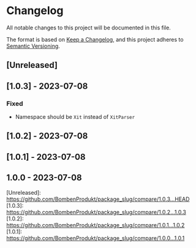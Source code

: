 # Changelog

All notable changes to this project will be documented in this file.

The format is based on [Keep a Changelog](https://keepachangelog.com/en/1.0.0/),
and this project adheres to
[Semantic Versioning](https://semver.org/spec/v2.0.0.html).

<a name="unreleased"></a>

## [Unreleased]


<a name="1.0.3"></a>

## [1.0.3] - 2023-07-08

### Fixed

- Namespace should be `Xit` instead of `XitParser`  
<a name="1.0.2"></a>

## [1.0.2] - 2023-07-08


<a name="1.0.1"></a>

## [1.0.1] - 2023-07-08


<a name="1.0.0"></a>

## 1.0.0 - 2023-07-08

 [Unreleased]: https://github.com/BombenProdukt/package_slug/compare/1.0.3...HEAD [1.0.3]: https://github.com/BombenProdukt/package_slug/compare/1.0.2...1.0.3 [1.0.2]: https://github.com/BombenProdukt/package_slug/compare/1.0.1...1.0.2 [1.0.1]: https://github.com/BombenProdukt/package_slug/compare/1.0.0...1.0.1 